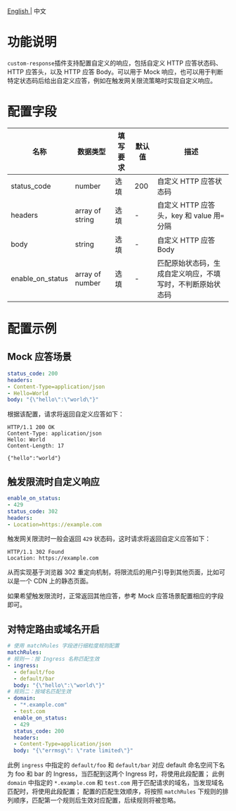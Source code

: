 <p>
   <a href="README_EN.md"> English </a> | 中文
</p>

# 功能说明
`custom-response`插件支持配置自定义的响应，包括自定义 HTTP 应答状态码、HTTP 应答头，以及 HTTP 应答 Body。可以用于 Mock 响应，也可以用于判断特定状态码后给出自定义应答，例如在触发网关限流策略时实现自定义响应。

# 配置字段

| 名称 | 数据类型 | 填写要求 |  默认值 | 描述 |
| -------- | -------- | -------- | -------- | -------- |
|  status_code    |  number     |  选填      |   200  |  自定义 HTTP 应答状态码   |
|  headers     |  array of string      |  选填     |   -  |  自定义 HTTP 应答头，key 和 value 用`=`分隔   |
|  body      |  string    |  选填     |   -   |  自定义 HTTP 应答 Body  |
|  enable_on_status   |  array of number    |   选填     |  -  | 匹配原始状态码，生成自定义响应，不填写时，不判断原始状态码   |

# 配置示例

## Mock 应答场景

```yaml
status_code: 200
headers:
- Content-Type=application/json
- Hello=World
body: "{\"hello\":\"world\"}"

```

根据该配置，请求将返回自定义应答如下：

```text
HTTP/1.1 200 OK
Content-Type: application/json
Hello: World
Content-Length: 17

{"hello":"world"}
```

## 触发限流时自定义响应

```yaml
enable_on_status: 
- 429
status_code: 302
headers:
- Location=https://example.com
```

触发网关限流时一般会返回 `429` 状态码，这时请求将返回自定义应答如下：

```text
HTTP/1.1 302 Found
Location: https://example.com
```

从而实现基于浏览器 302 重定向机制，将限流后的用户引导到其他页面，比如可以是一个 CDN 上的静态页面。

如果希望触发限流时，正常返回其他应答，参考 Mock 应答场景配置相应的字段即可。

## 对特定路由或域名开启
```yaml
# 使用 matchRules 字段进行细粒度规则配置
matchRules:
# 规则一：按 Ingress 名称匹配生效
- ingress:
  - default/foo
  - default/bar
  body: "{\"hello\":\"world\"}"
# 规则二：按域名匹配生效
- domain:
  - "*.example.com"
  - test.com
  enable_on_status: 
  - 429
  status_code: 200
  headers:
  - Content-Type=application/json
  body: "{\"errmsg\": \"rate limited\"}"
```
此例 `ingress` 中指定的 `default/foo` 和 `default/bar` 对应 default 命名空间下名为 foo 和 bar 的 Ingress，当匹配到这两个 Ingress 时，将使用此段配置；
此例 `domain` 中指定的 `*.example.com` 和 `test.com` 用于匹配请求的域名，当发现域名匹配时，将使用此段配置；
配置的匹配生效顺序，将按照 `matchRules` 下规则的排列顺序，匹配第一个规则后生效对应配置，后续规则将被忽略。
